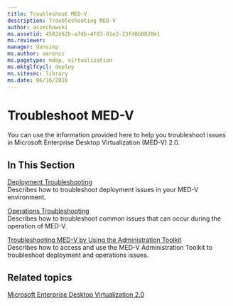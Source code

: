 ```yaml
---
title: Troubleshoot MED-V
description: Troubleshooting MED-V
author: aczechowski
ms.assetid: 4502d62b-a7db-4f83-81e2-23fd8b0820e1
ms.reviewer: 
manager: dansimp
ms.author: aaroncz
ms.pagetype: mdop, virtualization
ms.mktglfcycl: deploy
ms.sitesec: library
ms.date: 06/16/2016
---
```



# Troubleshoot MED-V


You can use the information provided here to help you troubleshoot issues in Microsoft Enterprise Desktop Virtualization (MED-V) 2.0.

## In This Section


<a href="" id="deployment-troubleshooting"></a>[Deployment Troubleshooting](deployment-troubleshooting.md)  
Describes how to troubleshoot deployment issues in your MED-V environment.

<a href="" id="operations-troubleshooting"></a>[Operations Troubleshooting](operations-troubleshooting-medv2.md)  
Describes how to troubleshoot common issues that can occur during the operation of MED-V.

<a href="" id="troubleshooting-med-v-by-using-the-administration-toolkit"></a>[Troubleshooting MED-V by Using the Administration Toolkit](troubleshooting-med-v-by-using-the-administration-toolkit.md)  
Describes how to access and use the MED-V Administration Toolkit to troubleshoot deployment and operations issues.

## Related topics


[Microsoft Enterprise Desktop Virtualization 2.0](index.md)

 

 





